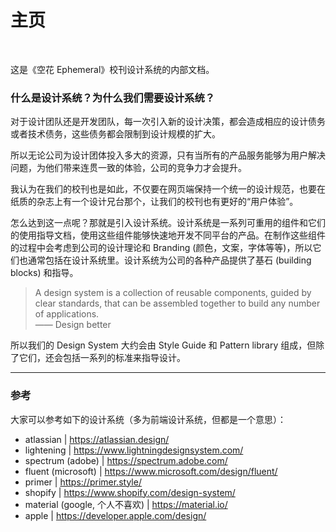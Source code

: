 # 主页

<br>

这是《空花 Ephemeral》校刊设计系统的内部文档。

### 什么是设计系统？为什么我们需要设计系统？

对于设计团队还是开发团队，每一次引入新的设计决策，都会造成相应的设计债务或者技术债务，这些债务都会限制到设计规模的扩大。

所以无论公司为设计团体投入多大的资源，只有当所有的产品服务能够为用户解决问题，为他们带来连贯一致的体验，公司的竞争力才会提升。

我认为在我们的校刊也是如此，不仅要在网页端保持一个统一的设计规范，也要在纸质的杂志上有一个设计兄台那个，让我们的校刊也有更好的“用户体验”。

怎么达到这一点呢？那就是引入设计系统。设计系统是一系列可重用的组件和它们的使用指导文档，使用这些组件能够快速地开发不同平台的产品。在制作这些组件的过程中会考虑到公司的设计理论和 Branding (颜色，文案，字体等等)，所以它们也通常包括在设计系统里。设计系统为公司的各种产品提供了基石 (building blocks) 和指导。

> A design system is a collection of reusable components, guided by clear standards, that can be assembled together to build any number of applications. <br>
> —— Design better

所以我们的 Design System 大约会由 Style Guide 和 Pattern library 组成，但除了它们，还会包括一系列的标准来指导设计。

---

### 参考

大家可以参考如下的设计系统（多为前端设计系统，但都是一个意思）：

-   atlassian | https://atlassian.design/
-   lightening | https://www.lightningdesignsystem.com/
-   spectrum (adobe) | https://spectrum.adobe.com/
-   fluent (microsoft) | https://www.microsoft.com/design/fluent/
-   primer | https://primer.style/
-   shopify | https://www.shopify.com/design-system/
-   material (google, 个人不喜欢) | https://material.io/
-   apple | https://developer.apple.com/design/
